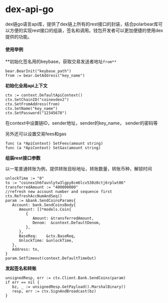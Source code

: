 # dex-api-go
dex链go语言api库，提供了dex链上所有的rest接口的封装，结合polarbear库可以方便的实现rest接口的组装，签名和调用。钱包开发者可以更加便捷的使用dex提供的功能。

#### 使用举例

**初始化签名用的keybase，获取交易发送者地址`from**`

```
bear.BearInit("keybase_path")
from := bear.GetAddress("key_name")
```

**初始化全局api上下文**

```
ctx := context.DefaultApiContext()
ctx.SetChainID("coinexdex2")
ctx.SetFromAddress(from)
ctx.SetName("key_name")
ctx.SetPassword("12345678")
```

在context中设置链ID，sender地址，sender的key_name， sender的密码等

另外还可以设置交易fees和gas

```
func (a *ApiContext) SetFees(amount string)
func (a *ApiContext) SetGas(amount string)
```

**组装rest接口参数**

以一笔普通转账为例，提供转账目标地址，转账数量，转账币种，解锁时间

```
unlockTime := "0"
to := "coinex1h6favnlytw3lgpy8cm6lcv530z0ctj6rplwt06"
transferredAmount := "400000000"
//refresh new account number and sequence first
ctx.RefreshAccNumAndSeq()
param := &bank.SendCoinsParams{
   Account: bank.SendCoinsBody{
      Amount: []*models.Coin{
         {
            Amount: &transferredAmount,
            Denom:  &context.DefaultDenom,
         },
      },
      BaseReq:    &ctx.BaseReq,
      UnlockTime: &unlockTime,
   },
   Address: to,
}
param.SetTimeout(context.DefaultTimeOut)
```

**发起签名和转账**

```
unsignedResp, err := ctx.Client.Bank.SendCoins(param)
if err == nil {
   bz, _ := unsignedResp.GetPayload().MarshalBinary()
   resp, err := ctx.SignAndBroadcast(bz)
}
```


